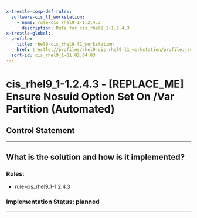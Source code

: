 ```yaml
---
x-trestle-comp-def-rules:
  software-cis_l1_workstation:
    - name: rule-cis_rhel9_1-1.2.4.3
      description: Rule for cis_rhel9_1-1.2.4.3
x-trestle-global:
  profile:
    title: rhel9-cis_rhel9-l1_workstation
    href: trestle://profiles/rhel9-cis_rhel9-l1_workstation/profile.json
  sort-id: cis_rhel9_1-01.02.04.03
---
```


# cis_rhel9_1-1.2.4.3 - \[REPLACE_ME\] Ensure Nosuid Option Set On /Var Partition (Automated)

## Control Statement

______________________________________________________________________

## What is the solution and how is it implemented?

<!-- For implementation status enter one of: implemented, partial, planned, alternative, not-applicable -->

<!-- Note that the list of rules under ### Rules: is read-only and changes will not be captured after assembly to JSON -->

<!-- Add control implementation description here for control: cis_rhel9_1-1.2.4.3 -->

### Rules:

  - rule-cis_rhel9_1-1.2.4.3

### Implementation Status: planned

______________________________________________________________________
